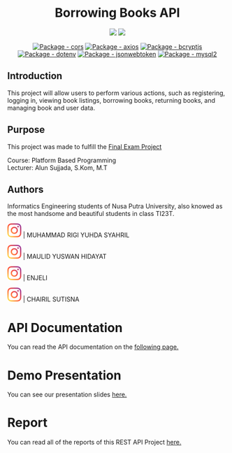 <h1 align="center"> Borrowing Books API </h1>
<p align="center">
    <a href="https://www.npmjs.com/package/node"><img src="https://img.shields.io/badge/Node.js-43853D?style=for-the-badge&logo=node.js&logoColor=white"></a>
    <a href="https://www.npmjs.com/package/express"><img src="https://img.shields.io/badge/Express.js-404D59?style=for-the-badge"></a>
</p>
<p align="center">
    <a href="https://www.npmjs.com/package/cors"><img src="https://img.shields.io/github/package-json/dependency-version/m4mayz/MovieVerse/cors?color=blue" alt="Package - cors"></a>
    <a href="https://www.npmjs.com/package/axios"><img src="https://img.shields.io/github/package-json/dependency-version/m4mayz/MovieVerse/axios?color=blue" alt="Package - axios"></a>
    <a href="https://www.npmjs.com/package/bcryptjs"><img src="https://img.shields.io/github/package-json/dependency-version/m4mayz/MovieVerse/bcryptjs?color=blue" alt="Package - bcryptjs"></a>
    <a href="https://www.npmjs.com/package/dotenv"><img src="https://img.shields.io/github/package-json/dependency-version/m4mayz/MovieVerse/dotenv?color=blue" alt="Package - dotenv"></a>
    <a href="https://www.npmjs.com/package/jsonwebtoken"><img src="https://img.shields.io/github/package-json/dependency-version/m4mayz/MovieVerse/jsonwebtoken?color=blue" alt="Package - jsonwebtoken"></a>
    <a href="https://www.npmjs.com/package/mysql2"><img src="https://img.shields.io/github/package-json/dependency-version/m4mayz/MovieVerse/mysql2?color=blue" alt="Package - mysql2"></a>

</p>

## Introduction

This project will allow users to perform various actions, such as registering, logging in, viewing book listings, borrowing books, returning books, and managing book and user data. 

## Purpose

This project was made to fulfill the [Final Exam Project](https://drive.google.com/file/d/1SYjuFAnK56XinI_LDl15wTajsbFjkQX9/view?usp=drive_link)

Course: Platform Based Programming  
Lecturer: Alun Sujjada, S.Kom, M.T

## Authors

Informatics Engineering students of Nusa Putra University, also knowed as the most handsome and beautiful students in class TI23T.

[![instagram](https://raw.githubusercontent.com/CLorant/readme-social-icons/main/small/colored/instagram.svg)][1] | MUHAMMAD RIGI YUHDA SYAHRIL

[![instagram](https://raw.githubusercontent.com/CLorant/readme-social-icons/main/small/colored/instagram.svg)][2] | MAULID YUSWAN HIDAYAT

[![instagram](https://raw.githubusercontent.com/CLorant/readme-social-icons/main/small/colored/instagram.svg)][3] | ENJELI

[![instagram](https://raw.githubusercontent.com/CLorant/readme-social-icons/main/small/colored/instagram.svg)][3] | CHAIRIL SUTISNA

[1]: https://instagram.com/rigiyuda_
[2]: https://instagram.com/maulidyh02_
[3]: https://instagram.com/enjeli_._
[4]: https://instagram.com/

# API Documentation

You can read the API documentation on the [following page.](https://documenter.getpostman.com/view/40838331/2sAYX3pi9i)

# Demo Presentation

You can see our presentation slides [here.]([https://drive.google.com/drive/folders/1SdTM30n-BtWOB6BuG2lAOdgIVmPDNWqQ](https://docs.google.com/presentation/d/1n5YeoEJRifyIIsgRncznaeC5XuP5HGrZ/edit#slide=id.p1]))

# Report

You can read all of the reports of this REST API Project [here.](./reports/report.md)
